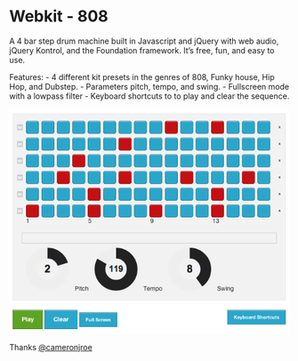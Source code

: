 # Webkit - 808

A 4 bar step drum machine built in Javascript and jQuery with web audio, jQuery Kontrol, and the Foundation framework. It’s free, fun, and easy to use.


Features:
	- 4 different kit presets in the genres of 808, Funky house, Hip Hop, and Dubstep.
	- Parameters pitch, tempo, and swing.
	- Fullscreen mode with a lowpass filter
	- Keyboard shortcuts to to play and clear the sequence.

![Alt text](/images/screenshot.png)

Thanks [@cameronjroe](http://twitter.com/cameronjroe)
